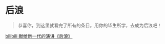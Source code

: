 # 后浪

> 恭喜你，到这里就看完了所有的条目。用你的毕生所学，去成为后浪吧！

[bilibili 献给新一代的演讲《后浪》](https://www.bilibili.com/video/BV1FV411d7u7)
